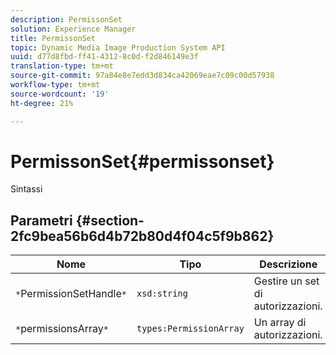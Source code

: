 ```yaml
---
description: PermissonSet
solution: Experience Manager
title: PermissonSet
topic: Dynamic Media Image Production System API
uuid: d77d8fbd-ff41-4312-8c0d-f2d846149e3f
translation-type: tm+mt
source-git-commit: 97a84e8e7edd3d834ca42069eae7c09c00d57938
workflow-type: tm+mt
source-wordcount: '19'
ht-degree: 21%

---
```



# PermissonSet{#permissonset}

Sintassi

## Parametri {#section-2fc9bea56b6d4b72b80d4f04c5f9b862}

| Nome | Tipo | Descrizione |
|---|---|---|
| `*`PermissionSetHandle`*` | `xsd:string` | Gestire un set di autorizzazioni. |
| `*`permissionsArray`*` | `types:PermissionArray` | Un array di autorizzazioni. |

